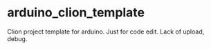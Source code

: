 # arduino_clion_template
Clion project template for arduino. Just for code edit. Lack of upload, debug.
